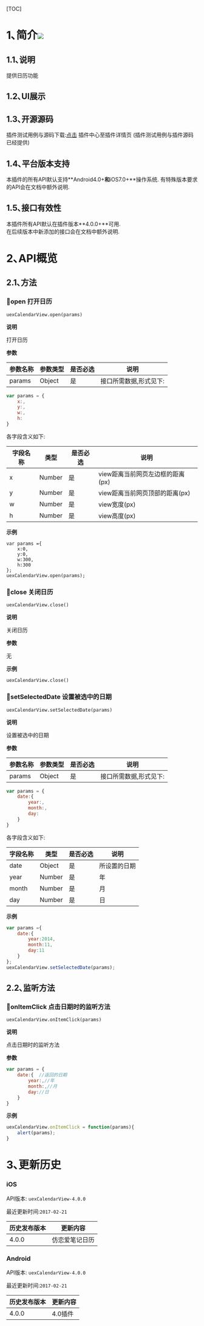 [TOC]
# 1､简介[![](http://appcan-download.oss-cn-beijing.aliyuncs.com/%E5%85%AC%E6%B5%8B%2Fgf.png)]()
## 1.1､说明

提供日历功能

## 1.2､UI展示

## 1.3､开源源码
插件测试用例与源码下载:[点击](http://plugin.appcan.cn/details.html?id=450_index) 插件中心至插件详情页 (插件测试用例与插件源码已经提供)

## 1.4､平台版本支持
本插件的所有API默认支持**Android4.0+**和**iOS7.0+**操作系统. 
有特殊版本要求的API会在文档中额外说明.

## 1.5､接口有效性
本插件所有API默认在插件版本**4.0.0+**可用.  
在后续版本中新添加的接口会在文档中额外说明. 


# 2､API概览

## 2.1､方法 

### 🍭open 打开日历

`uexCalendarView.open(params)`

**说明**

打开日历

**参数**

| 参数名称 | 参数类型   | 是否必选 | 说明           |
| ---- | ------ | ---- | ------------ |
| params | Object | 是    | 接口所需数据,形式见下: |

```javascript
var params = {
	x:,
	y:,
	w:,
	h:
}
```

各字段含义如下:

| 字段名称 | 类型     | 是否必选 | 说明                   |
| ---- | ------ | ---- | -------------------- |
| x    | Number | 是    | view距离当前网页左边框的距离(px) |
| y    | Number | 是    | view距离当前网页顶部的距离(px)  |
| w    | Number | 是    | view宽度(px)           |
| h    | Number | 是    | view高度(px)           |

**示例**

```
var params ={
    x:0,
    y:0,
    w:300,
    h:300
};
uexCalendarView.open(params);
```

### 🍭close  关闭日历

`uexCalendarView.close()`

**说明**

 关闭日历

**参数**

无


**示例**

```
uexCalendarView.close()
```
### 🍭setSelectedDate 设置被选中的日期

`uexCalendarView.setSelectedDate(params)`

**说明**

设置被选中的日期

**参数**

| 参数名称 | 参数类型   | 是否必选 | 说明           |
| ---- | ------ | ---- | ------------ |
| params | Object | 是    | 接口所需数据,形式见下: |

```javascript
var params = {
	date:{
		year:,
		month:,
		day:
	} 
}
```

各字段含义如下:

| 字段名称  | 类型     | 是否必选 | 说明     |
| ----- | ------ | ---- | ------ |
| date  | Object | 是    | 所设置的日期 |
| year  | Number | 是    | 年      |
| month | Number | 是    | 月      |
| day   | Number | 是    | 日      |

**示例**

```javascript
var params ={
	date:{  
		year:2014,
		month:11,
		day:11
	}
};
uexCalendarView.setSelectedDate(params);
```

## 2.2､监听方法

### 🍭onItemClick  点击日期时的监听方法

`uexCalendarView.onItemClick(params)`

**说明**

 点击日期时的监听方法

**参数**

```javascript
var params = {
	date:{  //返回的日期
		year:,//年
		month:,//月
		day://日
	} 
}
```

**示例**

```javascript
uexCalendarView.onItemClick = function(params){
	alert(params);
}
```

# 3､更新历史

### iOS

API版本: `uexCalendarView-4.0.0`

最近更新时间:`2017-02-21`

| 历史发布版本 | 更新内容 |
| ----- | ----- |
| 4.0.0 | 仿恋爱笔记日历 |

### Android

API版本: `uexCalendarView-4.0.0`

最近更新时间:`2017-02-21`

| 历史发布版本 | 更新内容 |
| ----- | ----- |
| 4.0.0 | 4.0插件 |
